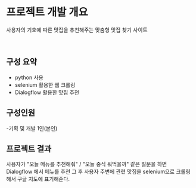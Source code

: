 # 프로젝트 개발 개요
사용자의 기호에 따른 맛집을 추천해주는 맞춤형 맛집 찾기 사이트

<br/>

## 구성 요약
- python 사용
- selenium 활용한 웹 크롤링
- Dialogflow 활용한 맛집 추천


## 구성인원
-기획 및 개발 1인(본인)

## 프로젝트 결과
사용자가 "오늘 메뉴를 추천해줘" / "오늘 중식 뭐먹을까" 같은 질문을 하면 Dialogflow 에서 메뉴를 추천
그 후 사용자 주변에 관련 맛집을 selenium으로 크롤링해서 구글 지도에 표기해준다.
